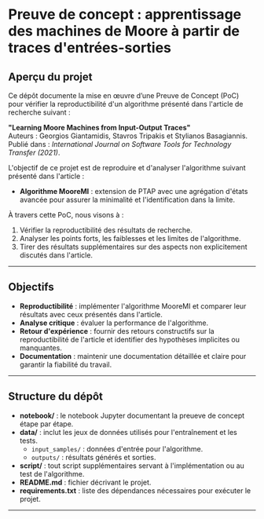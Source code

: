 # **Preuve de concept : apprentissage des machines de Moore à partir de traces d'entrées-sorties**

## **Aperçu du projet**  
Ce dépôt documente la mise en œuvre d’une Preuve de Concept (PoC) pour vérifier la reproductibilité d'un algorithme présenté dans l'article de recherche suivant :  

**"Learning Moore Machines from Input-Output Traces"**  
Auteurs : Georgios Giantamidis, Stavros Tripakis et Stylianos Basagiannis.  
Publié dans : *International Journal on Software Tools for Technology Transfer (2021)*.  

L'objectif de ce projet est de reproduire et d'analyser l'algorithme suivant présenté dans l'article :  
- **Algorithme MooreMI** : extension de PTAP avec une agrégation d'états avancée pour assurer la minimalité et l'identification dans la limite.  

À travers cette PoC, nous visons à :  
1. Vérifier la reproductibilité des résultats de recherche.  
2. Analyser les points forts, les faiblesses et les limites de l'algorithme.  
3. Tirer des résultats supplémentaires sur des aspects non explicitement discutés dans l'article.  

---

## **Objectifs**  
- **Reproductibilité** : implémenter l'algorithme MooreMI et comparer leur résultats avec ceux présentés dans l'article.  
- **Analyse critique** : évaluer la performance de l'algorithme.  
- **Retour d'expérience** : fournir des retours constructifs sur la reproductibilité de l'article et identifier des hypothèses implicites ou manquantes.  
- **Documentation** : maintenir une documentation détaillée et claire pour garantir la fiabilité du travail.

---

## **Structure du dépôt**
- **notebook/** : le notebook Jupyter documentant la preueve de concept étape par étape.  
- **data/** : inclut les jeux de données utilisés pour l'entraînement et les tests.  
  - `input_samples/` : données d'entrée pour l'algorithme.  
  - `outputs/` : résultats générés et sorties.  
- **script/** : tout script supplémentaires servant à l'implémentation ou au test de l'algorithme.  
- **README.md** : fichier décrivant le projet.  
- **requirements.txt** : liste des dépendances nécessaires pour exécuter le projet.  

---
